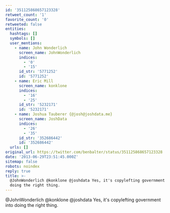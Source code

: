 ```yaml
---
id: '351125868657123328'
retweet_count: '1'
favorite_count: '0'
retweeted: false
entities:
  hashtags: []
  symbols: []
  user_mentions:
    - name: John Wonderlich
      screen_name: JohnWonderlich
      indices:
        - '0'
        - '15'
      id_str: '5771252'
      id: '5771252'
    - name: Eric Mill
      screen_name: konklone
      indices:
        - '16'
        - '25'
      id_str: '5232171'
      id: '5232171'
    - name: Joshua Tauberer {@josh@joshdata.me}
      screen_name: JoshData
      indices:
        - '26'
        - '35'
      id_str: '352686442'
      id: '352686442'
  urls: []
original_url: https://twitter.com/benbalter/status/351125868657123328
date: '2013-06-29T23:51:45.000Z'
sitemap: false
robots: noindex
reply: true
title: >-
  @JohnWonderlich @konklone @joshdata Yes, it's copylefting government into
  doing the right thing.
---
```


@JohnWonderlich @konklone @joshdata Yes, it's copylefting government into doing the right thing.